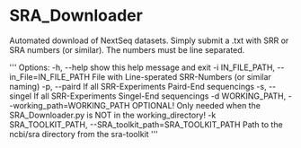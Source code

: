 # SRA_Downloader


Automated download of NextSeq datasets. Simply submit a .txt with SRR or SRA numbers (or similar). The numbers must be line separated.

'''
Options:
  -h, --help            show this help message and exit
  -i IN_FILE_PATH, --in_File=IN_FILE_PATH
                        File with Line-sperated SRR-Numbers (or similar naming)
  -p, --paird           If all SRR-Experiments Paird-End sequencings
  -s, --singel          If all SRR-Experiments Singel-End sequencings
  -d WORKING_PATH, --working_path=WORKING_PATH
                        OPTIONAL! Only needed when the SRA_Downloader.py is
                        NOT in the working_directory!
  -k SRA_TOOLKIT_PATH, --SRA_toolkit_path=SRA_TOOLKIT_PATH
                        Path to the  ncbi/sra directory from the sra-toolkit
'''
